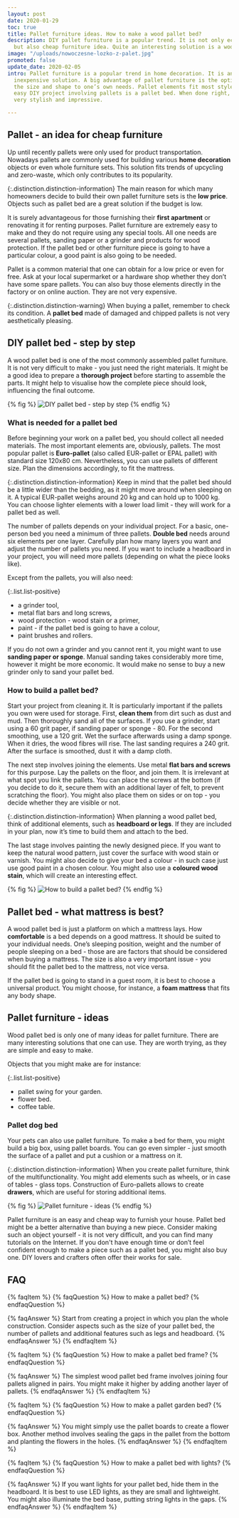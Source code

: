 ```yaml
---
layout: post
date: 2020-01-29
toc: true
title: Pallet furniture ideas. How to make a wood pallet bed?
description: DIY pallet furniture is a popular trend. It is not only eco-friendly,
  but also cheap furniture idea. Quite an interesting solution is a wood pallet bed.
image: "/uploads/nowoczesne-lozko-z-palet.jpg"
promoted: false
update_date: 2020-02-05
intro: Pallet furniture is a popular trend in home decoration. It is an interesting,
  inexpensive solution. A big advantage of pallet furniture is the option to adjust
  the size and shape to one’s own needs. Pallet elements fit most styles. Quite an
  easy DIY project involving pallets is a pallet bed. When done right, it might be
  very stylish and impressive.

---
```

## Pallet - an idea for cheap furniture

Up until recently pallets were only used for product transportation. Nowadays pallets are commonly used for building various **home decoration** objects or even whole furniture sets. This solution fits trends of upcycling and zero-waste, which only contributes to its popularity.

{:.distinction.distinction-information}
The main reason for which many homeowners decide to build their own pallet furniture sets is the **low price**. Objects such as pallet bed are a great solution if the budget is low.

It is surely advantageous for those furnishing their **first apartment** or renovating it for renting purposes. Pallet furniture are extremely easy to make and they do not require using any special tools. All one needs are several pallets, sanding paper or a grinder and products for wood protection. If the pallet bed or other furniture piece is going to have a particular colour, a good paint is also going to be needed.

Pallet is a common material that one can obtain for a low price or even for free. Ask at your local supermarket or a hardware shop whether they don’t have some spare pallets. You can also buy those elements directly in the factory or on online auction. They are not very expensive.

{:.distinction.distinction-warning}
When buying a pallet, remember to check its condition. A **pallet bed** made of damaged and chipped pallets is not very aesthetically pleasing.

## DIY pallet bed - step by step

A wood pallet bed is one of the most commonly assembled pallet furniture. It is not very difficult to make - you just need the right materials. It might be a good idea to prepare a **thorough project** before starting to assemble the parts. It might help to visualise how the complete piece should look, influencing the final outcome.

{% fig %}
![DIY pallet bed - step by step](/uploads/lozko-na-paletach-jak-go-zrobic-krok-po-kroku.jpg "DIY pallet bed - step by step")
{% endfig %}

### What is needed for a pallet bed

Before beginning your work on a pallet bed, you should collect all needed materials. The most important elements are, obviously, pallets. The most popular pallet is **Euro-pallet** (also called EUR-pallet or EPAL pallet) with standard size 120x80 cm. Nevertheless, you can use pallets of different size. Plan the dimensions accordingly, to fit the mattress.

{:.distinction.distinction-information}
Keep in mind that the pallet bed should be a little wider than the bedding, as it might move around when sleeping on it. A typical EUR-pallet weighs around 20 kg and can hold up to 1000 kg. You can choose lighter elements with a lower load limit - they will work for a pallet bed as well.

The number of pallets depends on your individual project. For a basic, one-person bed you need a minimum of three pallets. **Double bed** needs around six elements per one layer. Carefully plan how many layers you want and adjust the number of pallets you need. If you want to include a headboard in your project, you will need more pallets (depending on what the piece looks like).

Except from the pallets, you will also need:

{:.list.list-positive}

* a grinder tool,
* metal flat bars and long screws,
* wood protection - wood stain or a primer,
* paint - if the pallet bed is going to have a colour,
* paint brushes and rollers.

If you do not own a grinder and you cannot rent it, you might want to use **sanding paper or sponge**. Manual sanding takes considerably more time, however it might be more economic. It would make no sense to buy a new grinder only to sand your pallet bed.

### How to build a pallet bed?

Start your project from cleaning it. It is particularly important if the pallets you own were used for storage. First, **clean them** from dirt such as dust and mud. Then thoroughly sand all of the surfaces. If you use a grinder, start using a 60 grit paper, if sanding paper or sponge - 80. For the second smoothing, use a 120 grit. Wet the surface afterwards using a damp sponge. When it dries, the wood fibres will rise. The last sanding requires a 240 grit. After the surface is smoothed, dust it with a damp cloth.

The next step involves joining the elements. Use metal **flat bars and screws** for this purpose. Lay the pallets on the floor, and join them. It is irrelevant at what spot you link the pallets. You can place the screws at the bottom (if you decide to do it, secure them with an additional layer of felt, to prevent scratching the floor). You might also place them on sides or on top - you decide whether they are visible or not.

{:.distinction.distinction-information}
When planning a wood pallet bed, think of additional elements, such as **headboard or legs**. If they are included in your plan, now it’s time to build them and attach to the bed.

The last stage involves painting the newly designed piece. If you want to keep the natural wood pattern, just cover the surface with wood stain or varnish. You might also decide to give your bed a colour - in such case just use good paint in a chosen colour. You might also use a **coloured wood stain**, which will create an interesting effect.

{% fig %}
![How to build a pallet bed?](/uploads/jak-wykonac-lozko-z-palet.jpg "How to build a pallet bed?")
{% endfig %}

## Pallet bed - what mattress is best?

A wood pallet bed is just a platform on which a mattress lays. How **comfortable** is a bed depends on a good mattress. It should be suited to your individual needs. One’s sleeping position, weight and the number of people sleeping on a bed - those are are factors that should be considered when buying a mattress. The size is also a very important issue - you should fit the pallet bed to the mattress, not vice versa.

If the pallet bed is going to stand in a guest room, it is best to choose a universal product. You might choose, for instance, a **foam mattress** that fits any body shape.

## Pallet furniture - ideas

Wood pallet bed is only one of many ideas for pallet furniture. There are many interesting solutions that one can use. They are worth trying, as they are simple and easy to make.

Objects that you might make are for instance:

{:.list.list-positive}

* pallet swing for your garden.
* flower bed.
* coffee table.

### Pallet dog bed

Your pets can also use pallet furniture. To make a bed for them, you might build a big box, using pallet boards. You can go even simpler - just smooth the surface of a pallet and put a cushion or a mattress on it.

{:.distinction.distinction-information}
When you create pallet furniture, think of the multifunctionality. You might add elements such as wheels, or in case of tables - glass tops. Construction of Euro-pallets allows to create **drawers**, which are useful for storing additional items.

{% fig %}
![Pallet furniture - ideas](/uploads/inne-pomysly-na-meble-z-palet.jpg "Pallet furniture - ideas")
{% endfig %}

Pallet furniture is an easy and cheap way to furnish your house. Pallet bed might be a better alternative than buying a new piece. Consider making such an object yourself - it is not very difficult, and you can find many tutorials on the Internet. If you don't have enough time or don’t feel confident enough to make a piece such as a pallet bed, you might also buy one. DIY lovers and crafters often offer their works for sale.

## FAQ

{% faqItem %}
{% faqQuestion %}
How to make a pallet bed?
{% endfaqQuestion %}

{% faqAnswer %}
Start from creating a project in which you plan the whole construction. Consider aspects such as the size of your pallet bed, the number of pallets and additional features such as legs and headboard.
{% endfaqAnswer %}
{% endfaqItem %}

{% faqItem %}
{% faqQuestion %}
How to make a pallet bed frame?
{% endfaqQuestion %}

{% faqAnswer %}
The simplest wood pallet bed frame involves joining four pallets aligned in pairs. You might make it higher by adding another layer of pallets.
{% endfaqAnswer %}
{% endfaqItem %}

{% faqItem %}
{% faqQuestion %}
How to make a pallet garden bed?
{% endfaqQuestion %}

{% faqAnswer %}
You might simply use the pallet boards to create a flower box. Another method involves sealing the gaps in the pallet from the bottom and planting the flowers in the holes.
{% endfaqAnswer %}
{% endfaqItem %}

{% faqItem %}
{% faqQuestion %}
How to make a pallet bed with lights?
{% endfaqQuestion %}

{% faqAnswer %}
If you want lights for your pallet bed, hide them in the headboard. It is best to use LED lights, as they are small and lightweight. You might also illuminate the bed base, putting string lights in the gaps.
{% endfaqAnswer %}
{% endfaqItem %}
